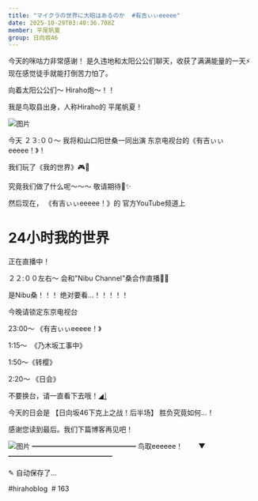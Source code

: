 ```yaml
---
title: "マイクラの世界に大砲はあるのか  #有吉ぃぃeeeee"
date: 2025-10-29T03:40:36.708Z
member: 平尾帆夏
group: 日向坂46
---
```


今天的咪咕力非常感谢！
是久违地和太阳公公们聊天，收获了满满能量的一天⚡️
现在感觉徒手就能打倒苦力怕了。



向着太阳公公们〜 Hiraho炮〜！！

我是鸟取县出身，人称Hiraho的
平尾帆夏！




![图片](https://cdn.hinatazaka46.com/files/14/diary/official/member/moblog/202510/mobPKT4cn.png)


今天 ２３:００〜
我将和山口阳世桑一同出演
东京电视台的《有吉ぃぃeeeee！》！



我们玩了《我的世界》🎮🐙

究竟我们做了什么呢〜〜〜
敬请期待🤭✨️




然后现在，
《有吉ぃぃeeeee！》的
官方YouTube频道上

# 24小时我的世界
正在直播中！

２２:００左右〜
会和"Nibu Channel"桑合作直播🐸🧡‬‪

是Nibu桑！！！
绝对要看…！！！！！





今晚请锁定东京电视台



23:00〜 《有吉ぃぃeeeee！》

1:15〜  《乃木坂工事中》

1:50〜《转樱》

2:20〜 《日会》


不要换台，请一直看下去哦！◢͟￨




今天的日会是
【日向坂46下克上之战！后半场】
胜负究竟如何…！



感谢您读到最后。我们下篇博客再见吧！



![图片](https://cdn.hinatazaka46.com/files/14/diary/official/member/moblog/202510/mobrUvrkQ.jpg)
━━━━━━━━━━━━━━━
鸟取eeeeee！        ▼
━━━━━━━━━━━━━━━




✎ 自动保存了…


#hirahoblog  # 163